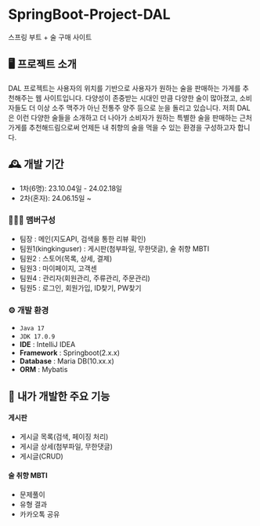 # SpringBoot-Project-DAL
스프링 부트 + 술 구매 사이트


## 🖥️ 프로젝트 소개
DAL 프로젝트는 사용자의 위치를 기반으로 사용자가 원하는 술을 판매하는 가게를 추천해주는 웹 사이트입니다.
다양성이 존중받는 시대인 만큼 다양한 술이 많아졌고, 소비자들도 더 이상 소주 맥주가 아닌 전통주 양주 등으로 눈을 돌리고 있습니다.
저희 DAL은 이런 다양한 술들을 소개하고 더 나아가 소비자가 원하는 특별한 술을 판매하는 근처 가게를 추천해드림으로써 언제든 내 취향의 술을 먹을 수 있는 환경을 구성하고자 합니다.
<br>

## 🕰️ 개발 기간
* 1차(6명): 23.10.04일 - 24.02.18일 
* 2차(혼자): 24.06.15일 ~

### 🧑‍🤝‍🧑 맴버구성
 - 팀장  : 메인(지도API, 검색을 통한 리뷰 확인)
 - 팀원1(kingkinguser) : 게시판(첨부파일, 무한댓글), 술 취향 MBTI
 - 팀원2 : 스토어(목록, 상세, 결제)
 - 팀원3 : 마이페이지, 고객센
 - 팀원4 : 관리자(회원관리, 주류관리, 주문관리)
 - 팀원5 : 로그인, 회원가입, ID찾기, PW찾기

### ⚙️ 개발 환경
- `Java 17`
- `JDK 17.0.9`
- **IDE** : IntelliJ IDEA
- **Framework** : Springboot(2.x.x)
- **Database** : Maria DB(10.xx.x)
- **ORM** : Mybatis

## 📌 내가 개발한 주요 기능
#### 게시판
- 게시글 목록(검색, 페이징 처리)
- 게시글 상세(첨부파일, 무한댓글)
- 게시글(CRUD)

#### 술 취향 MBTI
- 문제풀이
- 유형 결과
- 카카오톡 공유
